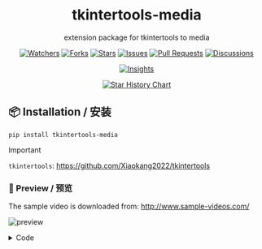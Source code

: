 <h1 align="center">tkintertools-media</h1>

<p align="center">extension package for tkintertools to media</p>

<p align="center">
<a href="https://github.com/Xiaokang2022/tkintertools-media/watchers"><img alt="Watchers" src="https://img.shields.io/github/watchers/Xiaokang2022/tkintertools-media?label=Watchers&logo=github&style=flat" title="Watchers" /></a>
<a href="https://github.com/Xiaokang2022/tkintertools-media/forks"><img alt="Forks" src="https://img.shields.io/github/forks/Xiaokang2022/tkintertools-media?label=Forks&logo=github&style=flat" title="Forks" /></a>
<a href="https://github.com/Xiaokang2022/tkintertools-media/stargazers"><img alt="Stars" src="https://img.shields.io/github/stars/Xiaokang2022/tkintertools-media?label=Stars&color=gold&logo=github&style=flat" title="Stars" /></a>
<a href="https://github.com/Xiaokang2022/tkintertools-media/issues"><img alt="Issues" src="https://img.shields.io/github/issues/Xiaokang2022/tkintertools-media?label=Issues&logo=github" title="Issues" /></a>
<a href="https://github.com/Xiaokang2022/tkintertools-media/pulls"><img alt="Pull Requests" src="https://img.shields.io/github/issues-pr/Xiaokang2022/tkintertools-media?label=Pull%20Requests&logo=github" title="Pull Requests" /></a>
<a href="https://github.com/Xiaokang2022/tkintertools-media/discussions"><img alt="Discussions" src="https://img.shields.io/github/discussions/Xiaokang2022/tkintertools-media?label=Discussions&logo=github" title="Discussions" /></a>
</p>

<p align="center">
<a href="https://github.com/Xiaokang2022/tkintertools-media/pulse"><img alt="Insights" src="https://repobeats.axiom.co/api/embed/0be944bbd1d27b25b519ea2ac7ffcdfbc98369fb.svg" /></a>
</p>

<p align="center">
    <a href="https://star-history.com/#Xiaokang2022/tkintertools-media&Date">
        <picture>
            <source media="(prefers-color-scheme: dark)" srcset="https://api.star-history.com/svg?repos=Xiaokang2022/tkintertools-media&type=Date&theme=dark" />
            <source media="(prefers-color-scheme: light)" srcset="https://api.star-history.com/svg?repos=Xiaokang2022/tkintertools-media&type=Date" />
            <img alt="Star History Chart" src="https://api.star-history.com/svg?repos=Xiaokang2022/tkintertools-media&type=Date" />
        </picture>
    </a>
</p>

📦 Installation / 安装
----------------------

```
pip install tkintertools-media
```

> [!IMPORTANT]  
> `tkintertools`: https://github.com/Xiaokang2022/tkintertools

### 👀 Preview / 预览

The sample video is downloaded from: http://www.sample-videos.com/

![preview](./preview.png)

<details><summary>Code</summary>

```python
import tkintertools as tkt
import tkintertools.media as media

root = tkt.Tk(title="tkintertools-media")
cv = media.VideoCanvas(root, keep_ratio="min", free_anchor=True)
cv.place(width=1280, height=720, x=640, y=360, anchor="center")
cv.play("your_video_file.mp4")
root.mainloop()
```

</details>
